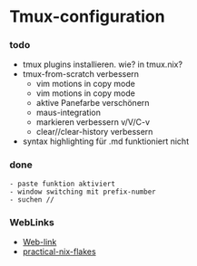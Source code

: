 # Tmux-configuration

### todo
- tmux plugins installieren. wie? in tmux.nix?
- tmux-from-scratch verbessern
    - vim motions in copy mode
    - vim motions in copy mode
    - aktive Panefarbe verschönern
    - maus-integration
    - markieren verbessern v/V/C-v
    - clear//clear-history verbessern
- syntax highlighting für .md funktioniert nicht

### done
    - paste funktion aktiviert
    - window switching mit prefix-number
    - suchen //

### WebLinks
- [Web-link](https://github.com/ScottLaMott/tmux-flake.git)
- [practical-nix-flakes](https://serokell.io/blog/practical-nix-flakes)

